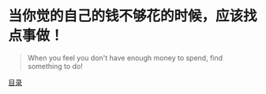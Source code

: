 # 当你觉的自己的钱不够花的时候，应该找点事做！
> When you feel you don't have enough money to spend, find something to do!

[目录]('catalogue.html')